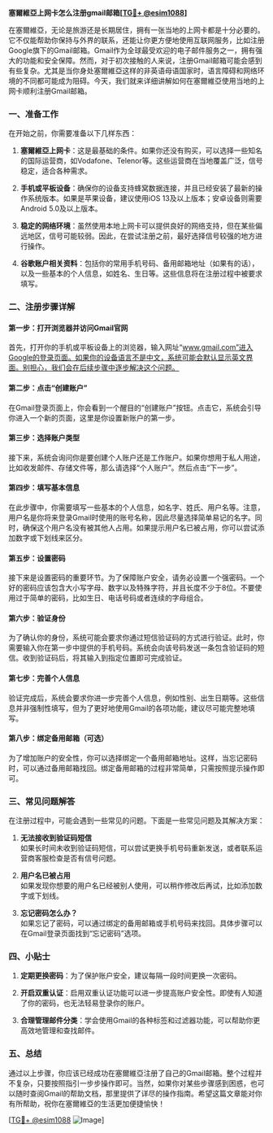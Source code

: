 **塞爾維亞上网卡怎么注册gmail邮箱[[TG💪+ @esim1088](https://t.me/s/esim1088)]**

在塞爾維亞，无论是旅游还是长期居住，拥有一张当地的上网卡都是十分必要的。它不仅能帮助你保持与外界的联系，还能让你更方便地使用互联网服务，比如注册Google旗下的Gmail邮箱。Gmail作为全球最受欢迎的电子邮件服务之一，拥有强大的功能和安全保障。然而，对于初次接触的人来说，注册Gmail邮箱可能会感到有些复杂。尤其是当你身处塞爾維亞这样的非英语母语国家时，语言障碍和网络环境的不同都可能成为阻碍。今天，我们就来详细讲解如何在塞爾維亞使用当地的上网卡顺利注册Gmail邮箱。

### 一、准备工作

在开始之前，你需要准备以下几样东西：

1. **塞爾維亞上网卡**：这是最基础的条件。如果你还没有购买，可以选择一些知名的国际运营商，如Vodafone、Telenor等。这些运营商在当地覆盖广泛，信号稳定，适合各种需求。
   
2. **手机或平板设备**：确保你的设备支持蜂窝数据连接，并且已经安装了最新的操作系统版本。如果是苹果设备，建议使用iOS 13及以上版本；安卓设备则需要Android 5.0及以上版本。

3. **稳定的网络环境**：虽然使用本地上网卡可以提供良好的网络支持，但在某些偏远地区，信号可能较弱。因此，在尝试注册之前，最好选择信号较强的地方进行操作。

4. **谷歌账户相关资料**：包括你的常用手机号码、备用邮箱地址（如果有的话），以及一些基本的个人信息，如姓名、生日等。这些信息将在注册过程中被要求填写。

### 二、注册步骤详解

#### 第一步：打开浏览器并访问Gmail官网

首先，打开你的手机或平板设备上的浏览器，输入网址“www.gmail.com”进入Google的登录页面。如果你的设备语言不是中文，系统可能会默认显示英文界面。别担心，我们会在后续步骤中逐步解决这个问题。

#### 第二步：点击“创建账户”

在Gmail登录页面上，你会看到一个醒目的“创建账户”按钮。点击它，系统会引导你进入一个新的页面，这里是你设置新账户的第一步。

#### 第三步：选择账户类型

接下来，系统会询问你是要创建个人账户还是工作账户。如果你想用于私人用途，比如收发邮件、存储文件等，那么请选择“个人账户”。然后点击“下一步”。

#### 第四步：填写基本信息

在此步骤中，你需要填写一些基本的个人信息，如名字、姓氏、用户名等。注意，用户名是你将来登录Gmail时使用的账号名称，因此尽量选择简单易记的名字。同时，确保这个用户名没有被其他人占用。如果提示用户名已被占用，你可以尝试添加数字或下划线来区分。

#### 第五步：设置密码

接下来是设置密码的重要环节。为了保障账户安全，请务必设置一个强密码。一个好的密码应该包含大小写字母、数字以及特殊字符，并且长度不少于8位。不要使用过于简单的密码，比如生日、电话号码或者连续的字母组合。

#### 第六步：验证身份

为了确认你的身份，系统可能会要求你通过短信验证码的方式进行验证。此时，你需要输入你在第一步中提供的手机号码。系统会向该号码发送一条包含验证码的短信。收到验证码后，将其输入到指定位置即可完成验证。

#### 第七步：完善个人信息

验证完成后，系统会要求你进一步完善个人信息，例如性别、出生日期等。这些信息并非强制性填写，但为了更好地使用Gmail的各项功能，建议尽可能完整地填写。

#### 第八步：绑定备用邮箱（可选）

为了增加账户的安全性，你可以选择绑定一个备用邮箱地址。这样，当忘记密码时，可以通过备用邮箱找回。绑定备用邮箱的过程非常简单，只需按照提示操作即可。

### 三、常见问题解答

在注册过程中，可能会遇到一些常见的问题。下面是一些常见问题及其解决方案：

1. **无法接收到验证码短信**  
   如果长时间未收到验证码短信，可以尝试更换手机号码重新发送，或者联系运营商客服检查是否有信号问题。

2. **用户名已被占用**  
   如果发现你想要的用户名已经被别人使用，可以稍作修改后再试，比如添加数字或下划线。

3. **忘记密码怎么办？**  
   如果忘记了密码，可以通过绑定的备用邮箱或手机号码来找回。具体步骤可以在Gmail登录页面找到“忘记密码”选项。

### 四、小贴士

1. **定期更换密码**：为了保护账户安全，建议每隔一段时间更换一次密码。
   
2. **开启双重认证**：启用双重认证功能可以进一步提高账户安全性。即使有人知道了你的密码，也无法轻易登录你的账户。

3. **合理管理邮件分类**：学会使用Gmail的各种标签和过滤器功能，可以帮助你更高效地管理和查找邮件。

### 五、总结

通过以上步骤，你应该已经成功在塞爾維亞注册了自己的Gmail邮箱。整个过程并不复杂，只要按照指引一步步操作即可。当然，如果你对某些步骤感到困惑，也可以随时查阅Gmail的帮助文档，那里提供了详尽的操作指南。希望这篇文章能对你有所帮助，祝你在塞爾維亞的生活更加便捷愉快！

[[TG💪+ @esim1088](https://t.me/s/esim1088) ![Image](https://i.postimg.cc/4NQfJmqS/Snipaste-2025-05-13-00-14-12.png)]